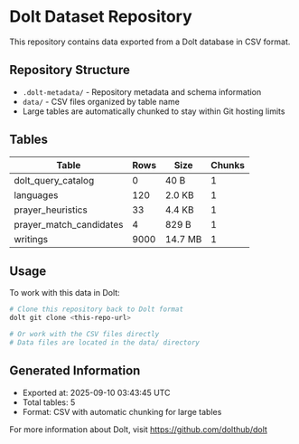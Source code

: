 # Dolt Dataset Repository

This repository contains data exported from a Dolt database in CSV format.

## Repository Structure

- `.dolt-metadata/` - Repository metadata and schema information
- `data/` - CSV files organized by table name
- Large tables are automatically chunked to stay within Git hosting limits

## Tables

| Table | Rows | Size | Chunks |
|-------|------|------|--------|
| dolt_query_catalog | 0 | 40 B | 1 |
| languages | 120 | 2.0 KB | 1 |
| prayer_heuristics | 33 | 4.4 KB | 1 |
| prayer_match_candidates | 4 | 829 B | 1 |
| writings | 9000 | 14.7 MB | 1 |

## Usage

To work with this data in Dolt:

```bash
# Clone this repository back to Dolt format
dolt git clone <this-repo-url>

# Or work with the CSV files directly
# Data files are located in the data/ directory
```

## Generated Information

- Exported at: 2025-09-10 03:43:45 UTC
- Total tables: 5
- Format: CSV with automatic chunking for large tables

For more information about Dolt, visit https://github.com/dolthub/dolt
